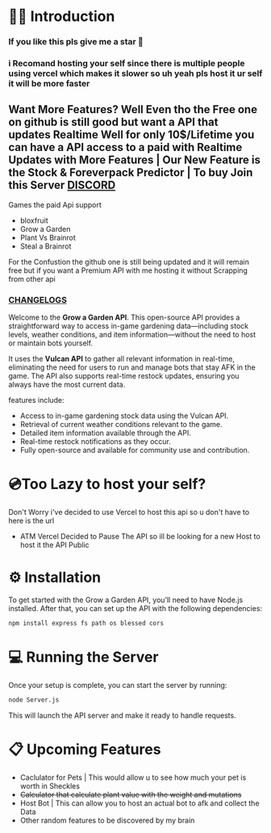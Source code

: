 # 👋🏻 Introduction

### If you like this pls give me a star 🙏
### i Recomand hosting your self since there is multiple people using vercel which makes it slower so uh yeah pls host it ur self it will be more faster

## Want More Features? Well Even tho the Free one on github is still good but want a API that updates Realtime Well for only 10$/Lifetime you can have a API access to a paid with Realtime Updates with More Features | Our New Feature is the Stock & Foreverpack Predictor | To buy Join this Server [DISCORD](https://discord.gg/bf7MFhYpXb)

Games the paid Api support
- bloxfruit
- Grow a Garden
- Plant Vs Brainrot
- Steal a Brainrot

For the Confustion the github one is still being updated and it will remain free but if you want a Premium API with me hosting it without Scrapping from other api 

### [CHANGELOGS](https://github.com/Just3itx/Grow-A-Garden-API/blob/main/CHANGELOG.md)

Welcome to the **Grow a Garden API**. This open-source API provides a straightforward way to access in-game gardening data—including stock levels, weather conditions, and item information—without the need to host or maintain bots yourself.

It uses the **Vulcan API** to gather all relevant information in real-time, eliminating the need for users to run and manage bots that stay AFK in the game. The API also supports real-time restock updates, ensuring you always have the most current data.

features include:
- Access to in-game gardening stock data using the Vulcan API.
- Retrieval of current weather conditions relevant to the game.
- Detailed item information available through the API.
- Real-time restock notifications as they occur.
- Fully open-source and available for community use and contribution.

# 💿Too Lazy to host your self?
Don't Worry i've decided to use Vercel to host this api so u don't have to here is the url
- ATM Vercel Decided to Pause The API so ill be looking for a new Host to host it the API Public
# ⚙️ Installation

To get started with the Grow a Garden API, you’ll need to have Node.js installed. After that, you can set up the API with the following dependencies:

```bash
npm install express fs path os blessed cors
```

# 💻 Running the Server

Once your setup is complete, you can start the server by running:

```bash
node Server.js
```

This will launch the API server and make it ready to handle requests.

# 📋 Upcoming Features
- Caclulator for Pets | This would allow u to see how much your pet is worth in Sheckles
- ~~Calculator that calculate plant value with the weight and mutations~~
- Host Bot | This can allow you to host an actual bot to afk and collect the Data
- Other random features to be discovered by my brain 
